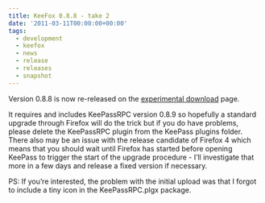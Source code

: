 ```yaml
---
title: KeeFox 0.8.8 - take 2
date: '2011-03-11T00:00:00+00:00'
tags:
  - development
  - keefox
  - news
  - release
  - releases
  - snapshot
---
```

<p>Version 0.8.8 is now re-released on the <a href="download/experimental-version" title="Go to http://keefox.org/download/experimental-version" class="externlink">experimental download</a> page.
</p>
<p>It requires and includes KeePassRPC version 0.8.9 so hopefully a  standard upgrade through Firefox will do the trick but if you do have  problems, please delete the KeePassRPC plugin from the KeePass plugins  folder. There also may be an issue with the release candidate of Firefox  4 which means that you should wait until Firefox has started before  opening KeePass to trigger the start of the upgrade procedure - I’ll  investigate that more in a few days and release a fixed version if  necessary.
</p>
<p>PS: If you’re interested, the problem with the initial upload was  that I forgot to include a tiny icon in the KeePassRPC.plgx package.</p>
